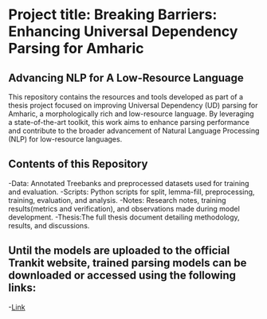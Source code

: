 # Project title: Breaking Barriers: Enhancing Universal Dependency Parsing for Amharic
##                              Advancing NLP for A Low-Resource Language

This repository contains the resources and tools developed as part of a thesis project focused on improving 
Universal Dependency (UD) parsing for Amharic, a morphologically rich and low-resource language. 
By leveraging a state-of-the-art toolkit, this work aims to enhance parsing performance and contribute to 
the broader advancement of Natural Language Processing (NLP) for low-resource languages.

## Contents of this Repository
-Data: Annotated Treebanks and preprocessed datasets used for training and evaluation.
-Scripts: Python scripts for split, lemma-fill, preprocessing, training, evaluation, and analysis.
-Notes: Research notes, training results(metrics and verification), and observations made during model development.
-Thesis:The full thesis document detailing methodology, results, and discussions.

## Until the models are uploaded to the official Trankit website, trained parsing models can be downloaded or accessed using the following links:
-[Link](#Link)
